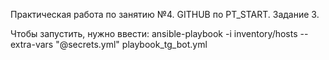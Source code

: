 Практическая работа по занятию №4. GITHUB по PT_START. Задание 3.

Чтобы запустить, нужно ввести: ansible-playbook -i inventory/hosts --extra-vars "@secrets.yml" playbook_tg_bot.yml

